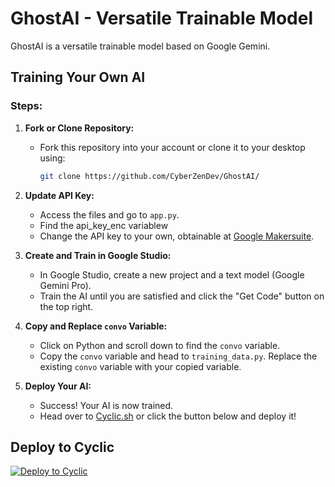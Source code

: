 # GhostAI - Versatile Trainable Model

GhostAI is a versatile trainable model based on Google Gemini.

## Training Your Own AI

### Steps:

1. **Fork or Clone Repository:**
   - Fork this repository into your account or clone it to your desktop using:
     ```bash
     git clone https://github.com/CyberZenDev/GhostAI/
     ```

2. **Update API Key:**
   - Access the files and go to `app.py`.
   - Find the api_key_enc variablew
   - Change the API key to your own, obtainable at [Google Makersuite](https://makersuite.google.com/app/apikey).

3. **Create and Train in Google Studio:**
   - In Google Studio, create a new project and a text model (Google Gemini Pro).
   - Train the AI until you are satisfied and click the "Get Code" button on the top right.

4. **Copy and Replace `convo` Variable:**
   - Click on Python and scroll down to find the `convo` variable.
   - Copy the `convo` variable and head to `training_data.py`. Replace the existing `convo` variable with your copied variable.

5. **Deploy Your AI:**
   - Success! Your AI is now trained.
   - Head over to [Cyclic.sh](https://cyclic.sh/) or click the button below and deploy it!

## Deploy to Cyclic

[![Deploy to Cyclic](https://deploy.cyclic.sh/button.svg)](https://deploy.cyclic.sh/)
